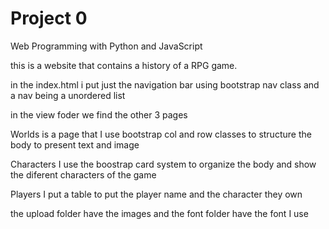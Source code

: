 # Project 0

Web Programming with Python and JavaScript

this is a website that contains a history of a RPG game.

in the index.html i put just the navigation bar using bootstrap nav class and a nav being a unordered list

in the view foder we find the other 3 pages

Worlds is a page that I use bootstrap col and row classes to structure the body to present text and image

Characters I use the boostrap card system to organize the body and show the diferent characters of the game

Players I put a table to put the player name and the character they own

the upload folder have the images and the font folder have the font I use